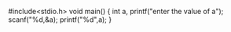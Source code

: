#include<stdio.h>
void main()
{
int a,
printf("enter the value of a");
scanf("%d,&a);
printf("%d",a);
}
